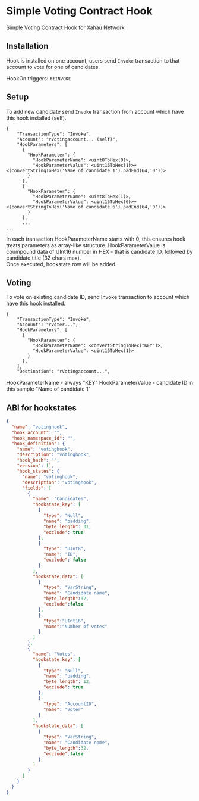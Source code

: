 # Simple Voting Contract Hook
Simple Voting Contract Hook for Xahau Network

## Installation
Hook is installed on one account, users send `Invoke` transaction to that account to vote for one of candidates.

HookOn triggers: `ttINVOKE`

## Setup
To add new candidate send `Invoke` transaction from account which have this hook installed (self).

```
{
    "TransactionType": "Invoke",
    "Account": "rVotingaccount... (self)",
    "HookParameters": [
      {
        "HookParameter": {
          "HookParameterName": <uint8ToHex(0)>,
          "HookParameterValue": <uint16ToHex(1)>+<(convertStringToHex('Name of candidate 1').padEnd(64,'0'))>
        }
      },
      {
        "HookParameter": {
          "HookParameterName": <uint8ToHex(1)>,
          "HookParameterValue": <uint16ToHex(6)>+<(convertStringToHex('Name of candidate 6').padEnd(64,'0'))>
        }
      },
      ...
...
```
In each transaction HookParameterName starts with 0, this ensures hook treats parameters as array-like structure. 
HookParameterValue is coumpound data of UInt16 number in HEX - that is candidate ID, followed by candidate title (32 chars max).  
Once executed, hookstate row will be added.


## Voting
To vote on existing candidate ID, send Invoke transaction to account which have this hook installed.
```
{
    "TransactionType": "Invoke",
    "Account": "rVoter...",
    "HookParameters": [
      {
        "HookParameter": {
          "HookParameterName": <convertStringToHex("KEY")>,
          "HookParameterValue": <uint16ToHex(1)>
        }
      },
    ],
    "Destination": "rVotingaccount...",
```
HookParameterName - always "KEY"
HookParameterValue - candidate ID in this sample "Name of candidate 1"

## ABI for hookstates
```JSON
{ 
  "name": "votinghook",
  "hook_account": "",
  "hook_namespace_id": "",
  "hook_definition": {
    "name": "votinghook",
    "description": "votinghook",
    "hook_hash": "",
    "version": [],
    "hook_states": {
      "name": "votinghook",
      "description": "votinghook",
      "fields": [
        {
          "name": "Candidates",
          "hookstate_key": [
            {
              "type": "Null",
              "name": "padding",
              "byte_length": 31,
              "exclude": true
            },
            {
              "type": "UInt8",
              "name": "ID",
              "exclude": false
            }
          ],
          "hookstate_data": [
            {
              "type": "VarString",
              "name": "Candidate name",
              "byte_length":32,
              "exclude":false
            },
            {
              "type":"UInt16",
              "name":"Number of votes"
            }
          ]
        },
        {
          "name": "Votes",
          "hookstate_key": [
            {
              "type": "Null",
              "name": "padding",
              "byte_length": 12,
              "exclude": true
            },
            {
              "type": "AccountID",
              "name": "Voter"
            }
          ],
          "hookstate_data": [
            {
              "type": "VarString",
              "name": "Candidate name",
              "byte_length":32,
              "exclude":false
            }
          ]
        }
      ]
    }
  }
}
```
